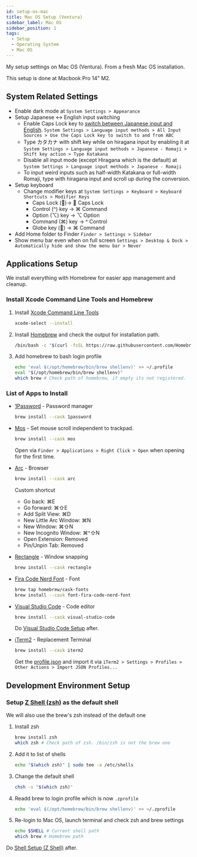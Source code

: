 ```yaml
---
id: setup-os-mac
title: Mac OS Setup (Ventura)
sidebar_label: Mac OS
sidebar_position: 1
tags:
  - Setup
  - Operating System
  - Mac OS
---
```


My setup settings on Mac OS (Ventura). From a fresh Mac OS installation.

This setup is done at Macbook Pro 14" M2.

## System Related Settings

- Enable dark mode at `System Settings > Appearance`
- Setup Japanese <-> English input switching
  - Enable Caps Lock key to [switch between Japanese input and English](https://support.apple.com/en-euro/guide/mac-help/mchl84525d76/mac). `System Settings > Language input methods > All Input Sources > Use the Caps Lock key to switch to and from ABC`
  - Type カタカナ with shift key while on hiragana input by enabling it at `System Settings > Language input methods > Japanese - Romaji > Shift key action > Type Katakana`
  - Disable all input mode (except Hiragana which is the default) at `System Settings > Language input methods > Japanese - Romaji`
  - To input weird inputs such as half-width Katakana or full-width Romaji, type with hiragana input and scroll up during the conversion.
- Setup keyboard
  - Change modifier keys at `System Settings > Keyboard > Keyboard Shortcuts > Modifier Keys`
    - Caps Lock (󰘲)-> 󰘲 Caps Lock
    - Control (^) key -> ⌘ Command
    - Option (⌥) key -> ⌥ Option
    - Command (⌘) key -> ^ Control
    - Globe key () -> ⌘ Command
- Add Home folder to Finder `Finder > Settings > Sidebar`
- Show menu bar even when on full screen `Settings > Desktop & Dock > Automatically hide and show the menu bar > Never`

## Applications Setup

We install everything with Homebrew for easier app management and cleanup.

### Install Xcode Command Line Tools and Homebrew

1. Install [Xcode Command Line Tools](https://www.manpagez.com/man/1/xcode-select/)
   ```bash
   xcode-select --install
   ```
2. Install [Homebrew](https://brew.sh/) and check the output for installation path.
   ```bash
   /bin/bash -c "$(curl -fsSL https://raw.githubusercontent.com/Homebrew/install/HEAD/install.sh)"
   ```
3. Add homebrew to bash login profile

   ```bash
   echo 'eval $(/opt/homebrew/bin/brew shellenv)' >> ~/.profile
   eval "$(/opt/homebrew/bin/brew shellenv)"
   which brew # Check path of homebrew, if empty its not registered.
   ```

### List of Apps to Install

- [1Password](https://1password.com/) - Password manager
  ```bash
  brew install --cask 1password
  ```
- [Mos](https://mos.caldis.me/) - Set mouse scroll independent to trackpad.
  ```bash
  brew install --cask mos
  ```
  Open via `Finder > Applications > Right Click > Open` when opening for the first time.
- [Arc](https://arc.net/) - Browser

  ```bash
  brew install --cask arc
  ```

  Custom shortcut

  - Go back: ⌘E
  - Go forward: ⌘⇧E
  - Add Split View: ⌘D
  - New Little Arc Window: ⌘N
  - New Window: ⌘⇧N
  - New Incognito Window: ⌘^⇧N
  - Open Extension: Removed
  - Pin/Unpin Tab: Removed

- [Rectangle](https://rectangleapp.com/) - Window snapping
  ```bash
  brew install --cask rectangle
  ```
- [Fira Code Nerd Font](https://www.nerdfonts.com/font-downloads) - Font

  ```bash
  brew tap homebrew/cask-fonts
  brew install --cask font-fira-code-nerd-font
  ```

- [Visual Studio Code](https://code.visualstudio.com/) - Code editor

  ```bash
  brew install --cask visual-studio-code
  ```

  Do [Visual Studio Code Setup](app-vscode.md) after.

- [iTerm2](https://iterm2.com/) - Replacement Terminal
  ```bash
  brew install --cask iterm2
  ```
  Get the [profile.json](./config/iterm.md) and import it via `iTerm2 > Settings > Profiles > Other Actions > Import JSON Profiles...`

## Development Environment Setup

### Setup [Z Shell (zsh)](https://zsh.sourceforge.io/) as the default shell

We will also use the brew's zsh instead of the default one

1. Install zsh
   ```bash
   brew install zsh
   which zsh # Check path of zsh. /bin/zsh is not the brew one
   ```
2. Add it to list of shells
   ```bash
   echo "$(which zsh)" | sudo tee -a /etc/shells
   ```
3. Change the default shell
   ```bash
   chsh -s "$(which zsh)"
   ```
4. Readd brew to login profile which is now `.zprofile`
   ```bash
   echo 'eval $(/opt/homebrew/bin/brew shellenv)' >> ~/.zprofile
   ```
5. Re-login to Mac OS, launch terminal and check zsh and brew settings
   ```bash
   echo $SHELL # Current shell path
   which brew # Homebrew path
   ```

Do [Shell Setup (Z Shell)](./env-zsh.md) after.
